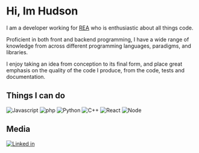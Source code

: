 # Hi, Im Hudson

I am a developer working for [REA](https://www.rea-group.com/) who is enthusiastic about all things code.

Proficient in both front and backend programming, I have a wide range of knowledge from across different programming languages, paradigms, and libraries.

I enjoy taking an idea from conception to its final form, and place great emphasis on the quality of the code I produce, from the code, tests and documentation.

## Things I can do

![Javascript](https://img.shields.io/static/v1?label=%20&message=Javascript&color=edd926&style=for-the-badge&logo=javascript&logoColor=white)
![php](https://img.shields.io/static/v1?label=%20&message=PHP&color=7579aa&style=for-the-badge&logo=php&logoColor=white)
![Python](https://img.shields.io/static/v1?label=%20&message=Python&color=f2cd5b&style=for-the-badge&logo=python&logoColor=white)
![C++](https://img.shields.io/static/v1?label=%20&message=C%2B%2B&color=6587b9&style=for-the-badge&logo=c%2B%2B&logoColor=white)
![React](https://img.shields.io/static/v1?label=%20&message=react&color=5ed1f3&style=for-the-badge&logo=react&logoColor=white)
![Node](https://img.shields.io/static/v1?label=%20&message=node.js&color=779f62&style=for-the-badge&logo=node.js&logoColor=white)

## Media

[![Linked in](https://img.shields.io/badge/linkedin-%230077B5.svg?&style=for-the-badge&logo=linkedin&logoColor=white)](https://www.linkedin.com/in/hudson-cassidy/)

